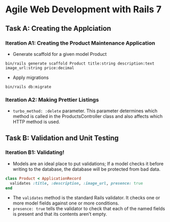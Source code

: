 # Agile Web Development with Rails 7

## Task A: Creating the Applciation
### Iteration A1: Creating the Product Maintenance Application
- Generate scaffold for a given model Product
```Shell
bin/rails​​ ​​generate​​ ​​scaffold​​ ​​Product​​ ​​​​title:string​​ ​​description:text​​ ​​image_url:string​​ ​​price:decimal
```
- Apply migrations
```Shell
bin/rails​​ ​​db:migrate
```

### Iteration A2: Making Prettier Listings
- ```turbo_method: :delete``` parameter. This parameter determines which method is called in the ProductsController class and also affects which HTTP method is used.

## Task B: Validation and Unit Testing
### Iteration B1: Validating!
- Models are an ideal place to put validations; If a model checks it before writing to the database, the database will be protected from bad data.
```ruby
class Product < ApplicationRecord
  validates :title, :description, :image_url, presence: true
end
```
- The ```validates``` method is the standard Rails validator. It checks one or more model fields against one or more conditions.
- ```presence: true``` tells the validator to check that each of the named fields is present and that its contents aren’t empty.
